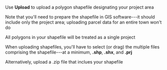 Use **Upload** to upload a polygon shapefile designating your project area

Note that you'll need to 
prepare the shapefile in GIS software---it should include only the project area;
uploading parcel data for an entire town won't do

All polygons in your shapefile will be treated as a single project

When uploading shapefiles, you'll have to select (or drag) the multiple files
comprising the shapefile---at a minimum, **.shp**, **.shx**, and **.prj**

Alternatively, upload a .zip file that inclues your shapefile